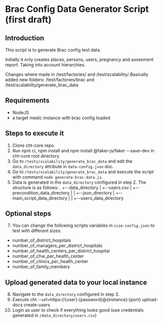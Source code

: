 # Brac Config Data Generator Script (first draft)

## Introduction

This script is to generate Brac config test data.

Initially it only creates places, persons, users, pregnancy and assesment report. Taking into account hierarchies.

Changes where made in /test/factories/ and /test/scalability/
Basically added new folders:
/test/factories/brac and /test/scalability/generate_brac_data

## Requirements

- NodeJS
- a target medic instance with brac config loaded


## Steps to execute it
1. Clone cht-core repo.
2. Run npm ci, npm install and npm install @faker-js/faker --save-dev in cht-core root directory.
3. Go to `/tests/scalability/generate_brac_data` and edit the `data_directory` attribute in `data-config.json` doc.
4. Go to `/tests/scalability/generate_brac_data` and execute the script with command `node generate-brac-data.js`.
5. Data is generated in the `data_directory` configured in step 2. The structure is as follows:
.
+--data_directory
|  +--users.csv
|  +--precondition_data_directory
|  |  +--json_directory
|  +--main_script_data_directory
|  |  +--userx_data_directory

## Optional steps
7. You can change the following scripts variables in `size-config.json` to test with different sizes:
- number_of_district_hospitals
- number_of_managers_per_district_hospitals
- number_of_health_centers_per_district_hospital
- number_of_chw_per_health_center
- number_of_clinics_per_health_center
- number_of_family_members

## Upload generated data to your local instance
8. Navigate to the `data_directory` configured in step 3.
9. Execute cht --url=https://{user}:{password}@{instance}:{port} upload-docs create-users
10. Login as user to check if everything looks good (use credentials generated in `/data_directory/users.csv`)
